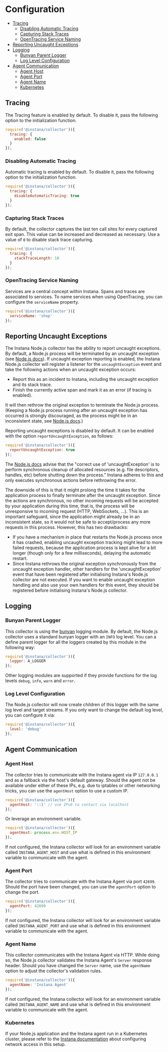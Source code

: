# Configuration

<!-- START doctoc generated TOC please keep comment here to allow auto update -->
<!-- DON'T EDIT THIS SECTION, INSTEAD RE-RUN doctoc TO UPDATE -->


- [Tracing](#tracing)
  - [Disabling Automatic Tracing](#disabling-automatic-tracing)
  - [Capturing Stack Traces](#capturing-stack-traces)
  - [OpenTracing Service Naming](#opentracing-service-naming)
- [Reporting Uncaught Exceptions](#reporting-uncaught-exceptions)
- [Logging](#logging)
  - [Bunyan Parent Logger](#bunyan-parent-logger)
  - [Log Level Configuration](#log-level-configuration)
- [Agent Communication](#agent-communication)
  - [Agent Host](#agent-host)
  - [Agent Port](#agent-port)
  - [Agent Name](#agent-name)
  - [Kubernetes](#kubernetes)

<!-- END doctoc generated TOC please keep comment here to allow auto update -->

## Tracing
The Tracing feature is enabled by default. To disable it, pass the following option to the initialization function.

```javascript
require('@instana/collector')({
  tracing: {
    enabled: false
  }
});
```

### Disabling Automatic Tracing
Automatic tracing is enabled by default. To disable it, pass the following option to the initialization function.

```javascript
require('@instana/collector')({
  tracing: {
    disableAutomaticTracing: true
  }
});
```

### Capturing Stack Traces
By default, the collector captures the last ten call sites for every captured exit span. This value can be increased and decreased as necessary. Use a value of `0` to disable stack trace capturing.

```javascript
require('@instana/collector')({
  tracing: {
    stackTraceLength: 10
  }
});
```

### OpenTracing Service Naming
Services are a central concept within Instana. Spans and traces are associated to services. To name services when using OpenTracing, you can configure the `serviceName` property.

```javascript
require('@instana/collector')({
  serviceName: 'shop'
});
```

## Reporting Uncaught Exceptions
The Instana Node.js collector has the ability to report uncaught exceptions. By default, a Node.js process will be terminated by an uncaught exception (see [Node.js docs](https://nodejs.org/api/process.html#process_event_uncaughtexception)). If uncaught exception reporting is enabled, the Instana Node.js collector will register a listener for the `uncaughtException` event and take the following actions when an uncaught exception occurs:

* Report this as an incident to Instana, including the uncaught exception and its stack trace.
* Finish the currently active span and mark it as an error (if tracing is enabled).

It will then rethrow the original exception to terminate the Node.js process. (Keeping a Node.js process running after an uncaught exception has occurred is strongly discouraged, as the process might be in an inconsistent state, see [Node.js docs](https://nodejs.org/api/process.html#process_warning_using_uncaughtexception_correctly).)

Reporting uncaught exceptions is disabled by default. It can be enabled with the option `reportUncaughtException`, as follows:

```javascript
require('@instana/collector')({
  reportUncaughtException: true
});
```

The [Node.js docs](https://nodejs.org/api/process.html#process_event_uncaughtexception) advise that the "correct use of 'uncaughtException' is to perform synchronous cleanup of allocated resources (e.g. file descriptors, handles, etc) before shutting down the process." Instana adheres to this and only executes synchronous actions before rethrowing the error.

The downside of this is that it might prolong the time it takes for the application process to finally terminate after the uncaught exception. Since the actions are synchronous, no other incoming requests will be accepted by your application during this time, that is, the process will be unresponsive to incoming request (HTTP, WebSockets, ...). This is an important safeguard, since the application might already be in an inconsistent state, so it would not be safe to accept/process any more requests in this process. However, this has two drawbacks:

* If you have a mechanism in place that restarts the Node.js process once it has crashed, enabling uncaught exception tracking might lead to more failed requests, because the application process is kept alive for a bit longer (though only for a few milliseconds), delaying the automatic restart.
* Since Instana rethrows the original exception synchronously from the uncaught exception handler, other handlers for the 'uncaughtException' event that have been registered after initialising Instana's Node.js collector are not executed. If you want to enable uncaught exception handling and also use your own handlers for this event, they should be registered before initialising Instana's Node.js collector.


## Logging

### Bunyan Parent Logger
This collector is using the [bunyan](https://www.npmjs.com/package/bunyan) logging module. By default, the Node.js collector uses a standard bunyan logger with an `INFO` log level. You can a define parent logger for all the loggers created by this module in the following way:

```javascript
require('@instana/collector')({
  logger: A_LOGGER
});
```

Other logging modules are supported if they provide functions for the log levels `debug`, `info`, `warn` and `error`.

### Log Level Configuration
The Node.js collector will now create children of this logger with the same log level and target streams. If you only want to change the default log level, you can configure it via:

```javascript
require('@instana/collector')({
  level: 'debug'
});
```

## Agent Communication

### Agent Host
The collector tries to communicate with the Instana agent via IP `127.0.0.1` and as a fallback via the host's default gateway. Should the agent not be available under either of these IPs, e.g. due to iptables or other networking tricks, you can use the `agentHost` option to use a custom IP.

```javascript
require('@instana/collector')({
  agentHost: '::1' // use IPv6 to contact via localhost
});
```

Or leverage an environment variable.

```javascript
require('@instana/collector')({
  agentHost: process.env.HOST_IP
});
```

If not configured, the Instana collector will look for an environment variable called `INSTANA_AGENT_HOST` and use what is defined in this environment variable to communicate with the agent.

### Agent Port
The collector tries to communicate with the Instana Agent via port `42699`. Should the port have been changed, you can use the `agentPort` option to change the port.

```javascript
require('@instana/collector')({
  agentPort: 42699
});
```

If not configured, the Instana collector will look for an environment variable called `INSTANA_AGENT_PORT` and use what is defined in this environment variable to communicate with the agent.

### Agent Name
This collector communicates with the Instana Agent via HTTP. While doing so, the Node.js collector validates the Instana Agent's `Server` response header. Should you have changed the `Server` name, use the `agentName` option to adjust the collector's validation rules.

```javascript
require('@instana/collector')({
  agentName: 'Instana Agent'
});
```

If not configured, the Instana collector will look for an environment variable called `INSTANA_AGENT_NAME` and use what is defined in this environment variable to communicate with the agent.

### Kubernetes

If your Node.js application and the Instana agent run in a Kubernetes cluster, please refer to the [Instana documentation](https://docs.instana.io/quick_start/agent_setup/container/kubernetes/#configuring-network-access-for-monitored-applications) about configuring network access in this setup.

